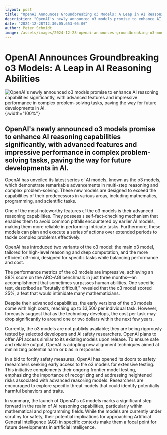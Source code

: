 ```yaml
---
layout: post
title: "OpenAI Announces Groundbreaking o3 Models: A Leap in AI Reasoning Abilities"
description: "OpenAI's newly announced o3 models promise to enhance AI reasoning capabilities significantly, with advanced features and impressive performance in complex problem-solving tasks, paving the way for future developments in AI."
date: "2024-12-28T12:30:05.653-05:00"
author: Peter Schmidt
image: /assets/images/2024-12-28-openai-announces-groundbreaking-o3-models-a-leap-in-ai-reasoning-abilities.webp
---
```

# OpenAI Announces Groundbreaking o3 Models: A Leap in AI Reasoning Abilities
![OpenAI's newly announced o3 models promise to enhance AI reasoning capabilities significantly, with advanced features and impressive performance in complex problem-solving tasks, paving the way for future developments in AI.]( {{page.image}} ){:width="100%"}
## OpenAI's newly announced o3 models promise to enhance AI reasoning capabilities significantly, with advanced features and impressive performance in complex problem-solving tasks, paving the way for future developments in AI.
OpenAI has unveiled its latest series of AI models, known as the o3 models, which demonstrate remarkable advancements in multi-step reasoning and complex problem-solving. These new models are designed to exceed the capabilities of their predecessors in various areas, including mathematics, programming, and scientific tasks. 

One of the most noteworthy features of the o3 models is their advanced reasoning capabilities. They possess a self-fact-checking mechanism that enables them to avoid common pitfalls encountered by earlier AI models, making them more reliable in performing intricate tasks. Furthermore, these models can plan and execute a series of actions over extended periods to tackle complex problems effectively.

OpenAI has introduced two variants of the o3 model: the main o3 model, tailored for high-level reasoning and deep computation, and the more efficient o3-mini, designed for specific tasks while balancing performance and cost.

The performance metrics of the o3 models are impressive, achieving an 88% score on the ARC-AGI benchmark in just three months—an accomplishment that sometimes surpasses human abilities. One specific test, described as "brutally difficult," revealed that the o3 model scored 25%, a feat that would intimidate many mathematicians.

Despite their advanced capabilities, the early versions of the o3 models come with high costs, reaching up to $3,500 per individual task. However, forecasts suggest that as the technology develops, the cost per task may drop significantly to around one or two dollars within the next few years.

Currently, the o3 models are not publicly available; they are being rigorously tested by selected developers and AI safety researchers. OpenAI plans to offer API access similar to its existing models upon release. To ensure safe and reliable output, OpenAI is adopting new alignment techniques aimed at minimizing potential harm or bias in responses.

In a bid to fortify safety measures, OpenAI has opened its doors to safety researchers seeking early access to the o3 models for extensive testing. This initiative complements their ongoing frontier model testing, emphasizing the importance of recognizing and addressing heightened risks associated with advanced reasoning models. Researchers are encouraged to explore specific threat models that could identify potentially harmful behaviors and traits.

In summary, the launch of OpenAI's o3 models marks a significant step forward in the realm of AI reasoning capabilities, particularly within mathematical and programming fields. While the models are currently under scrutiny for safety, their potential implications for approaching Artificial General Intelligence (AGI) in specific contexts make them a focal point for future developments in artificial intelligence.